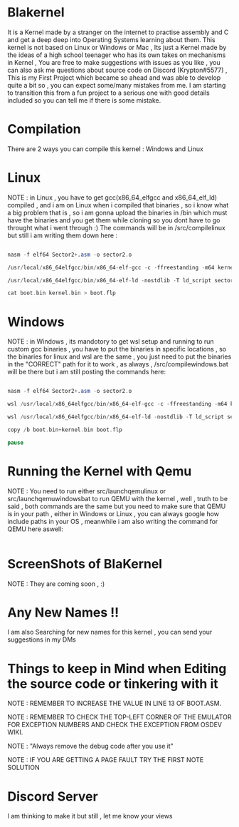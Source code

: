 # Blakernel
It is a Kernel made by a stranger on the internet to practise assembly and C and get a deep deep into Operating Systems learning about them. This kernel is not based on Linux or Windows or Mac , Its just a Kernel made by the ideas of a high school teenager who has its own takes on mechanisms in Kernel , You are free to make suggestions with issues as you like , you can also ask me questions about source code on Discord (Krypton#5577) , This is my First Project which became so ahead and was able to develop quite a bit so , you can expect some/many mistakes from me. I am starting to transition this from a fun project to a serious one with good details included so you can tell me if there is some mistake.

# Compilation
There are 2 ways you can compile this kernel : Windows and Linux

# Linux
NOTE : in Linux , you have to get gcc(x86_64_elfgcc and x86_64_elf_ld) compiled , and i am on Linux when i compiled that binaries , so i know what a big problem that is , so i am gonna upload the binaries in /bin which must have the binaries and you get them while cloning so you dont have to go throught what i went through :)
The commands will be in /src/compilelinux but still i am writing them down here :

```nasm -f bin boot.asm -o boot.bin

nasm -f elf64 Sector2+.asm -o sector2.o

/usr/local/x86_64elfgcc/bin/x86_64-elf-gcc -c -ffreestanding -m64 kernel.c -o kernel.o

/usr/local/x86_64elfgcc/bin/x86_64-elf-ld -nostdlib -T ld_script sector2.o kernel.o -o kernel.bin

cat boot.bin kernel.bin > boot.flp
```

# Windows
NOTE : in Windows , its mandotory to get wsl setup and running to run custom gcc binaries , you have to put the binaries in specific locations , so the binaries for linux and wsl are the same , you just need to put the binaries in the "CORRECT" path for it to work , as always , /src/compilewindows.bat will be there but i am still posting the commands here:

```nasm -f bin boot.asm -o boot.bin

nasm -f elf64 Sector2+.asm -o sector2.o

wsl /usr/local/x86_64elfgcc/bin/x86_64-elf-gcc -c -ffreestanding -m64 kernel.c -o kernel.o

wsl /usr/local/x86_64elfgcc/bin/x86_64-elf-ld -nostdlib -T ld_script sector2.o kernel.o -o kernel.bin

copy /b boot.bin+kernel.bin boot.flp

pause
```

# Running the Kernel with Qemu
NOTE : You need to run either src/launchqemulinux or src/launchqemuwindowsbat to run QEMU with the kernel , well , truth to be said , both commands are the same but you need to make sure that QEMU is in your path , either in Windows or Linux , you can always google how include paths in your OS , meanwhile i am also writing the command for QEMU here aswell:

```qemu-system-x86_64 -m 512M boot.flp -no-reboot -no-shutdown
```

# ScreenShots of BlaKernel
NOTE : They are coming soon , :)

# Any New Names !!
I am also Searching for new names for this kernel , you can send your suggestions in my DMs

# Things to keep in Mind when Editing the source code or tinkering with it

NOTE : REMEMBER TO INCREASE THE VALUE IN LINE 13 OF BOOT.ASM. 

NOTE : REMEMBER TO CHECK THE TOP-LEFT CORNER OF THE EMULATOR FOR EXCEPTION NUMBERS AND CHECK THE EXCEPTION FROM OSDEV WIKI.

NOTE : "Always remove the debug code after you use it"

NOTE : IF YOU ARE GETTING A PAGE FAULT TRY THE FIRST NOTE SOLUTION

# Discord Server
I am thinking to make it but still , let me know your views
